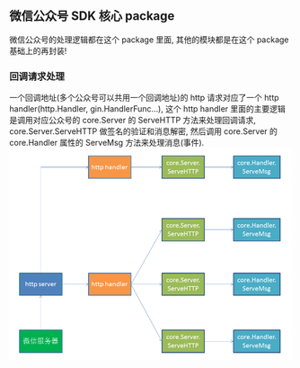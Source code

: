 ## 微信公众号 SDK 核心 package
微信公众号的处理逻辑都在这个 package 里面, 其他的模块都是在这个 package 基础上的再封装!

### 回调请求处理
一个回调地址(多个公众号可以共用一个回调地址)的 http 请求对应了一个 http handler(http.Handler, gin.HandlerFunc…), 
这个 http handler 里面的主要逻辑是调用对应公众号的 core.Server 的 ServeHTTP 方法来处理回调请求, 
core.Server.ServeHTTP 做签名的验证和消息解密, 然后调用 core.Server 的 core.Handler 属性的 ServeMsg 方法来处理消息(事件).  
![回调请求处理逻辑图](https://github.com/chunbaise/wechat/blob/v2/mp/core/callback20160118.png)
